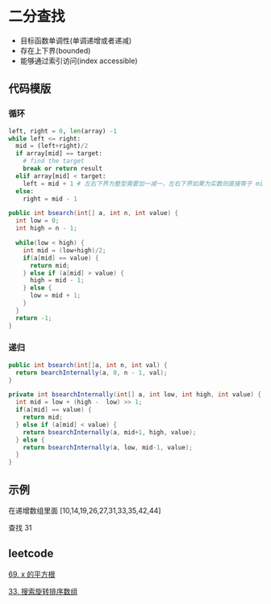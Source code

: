 # 二分查找


- 目标函数单调性(单调递增或者递减)
- 存在上下界(bounded)
- 能够通过索引访问(index accessible)


## 代码模版

### 循环

```python
left, right = 0, len(array) -1
while left <= right:
  mid = (left+right)/2
  if array[mid] == target:
    # find the target
    break or return result
  elif array[mid] < target:
    left = mid + 1 # 左右下界为整型需要加一减一，左右下界如果为实数则直接等于 mid 即可
  else:
    right = mid - 1
```

```Java
public int bsearch(int[] a, int n, int value) {
  int low = 0;
  int high = n - 1;

  while(low < high) {
    int mid = (low+high)/2;
    if(a[mid] == value) {
      return mid;
    } else if (a[mid] > value) {
      high = mid - 1;
    } else {
      low = mid + 1;
    }
  }
  return -1;
}
```

### 递归

```Java
public int bsearch(int[]a, int n, int val) {
  return bearchInternally(a, 0, n - 1, val);
}

private int bsearchInternally(int[] a, int low, int high, int value) {
  int mid = low + (high -  low) >> 1;
  if(a[mid] == value) {
    return mid;
  } else if (a[mid] < value) {
    return bsearchInternally(a, mid+1, high, value);
  } else {
    return bsearchInternally(a, low, mid-1, value);
  }
}
```

## 示例

在递增数组里面 [10,14,19,26,27,31,33,35,42,44]

查找 31


## leetcode 

[69. x 的平方根](https://leetcode-cn.com/problems/sqrtx/)

[33. 搜索旋转排序数组](https://leetcode-cn.com/problems/search-in-rotated-sorted-array/)

